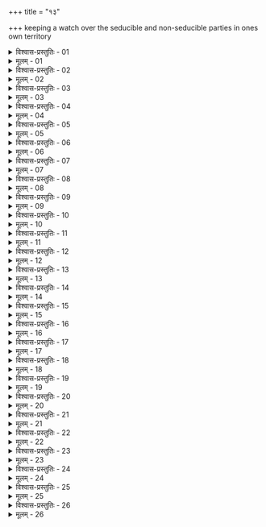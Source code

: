 +++
title = "१३"

+++
keeping a watch over the seducible and non-seducible parties in ones own territory  

<details><summary>विश्वास-प्रस्तुतिः - 01</summary>

01 कृतमहामात्रापसर्पः पौरजानपदान् अपसर्पयेत्
</details>

<details><summary>मूलम् - 01</summary>

01 कृतमहामात्रापसर्पः पौरजानपदान् अपसर्पयेत्
</details>

<details><summary>विश्वास-प्रस्तुतिः - 02</summary>

02 सत्त्रिणो द्वन्द्विनः तीर्थसभापूगजनसमवायेषु विवादं कुर्युः
</details>

<details><summary>मूलम् - 02</summary>

02 सत्त्रिणो द्वन्द्विनः तीर्थसभापूगजनसमवायेषु विवादं कुर्युः
</details>

<details><summary>विश्वास-प्रस्तुतिः - 03</summary>

03 सर्वगुणसम्पन्नश्चायं राजा श्रूयते, न चास्य कश्चिद् गुणो दृश्यते यः पौरजानपदान् दण्डकराभ्यां पीडयति इति
</details>

<details><summary>मूलम् - 03</summary>

03 सर्वगुणसम्पन्नश्चायं राजा श्रूयते, न चास्य कश्चिद् गुणो दृश्यते यः पौरजानपदान् दण्डकराभ्यां पीडयति इति
</details>

<details><summary>विश्वास-प्रस्तुतिः - 04</summary>

04 तत्र येऽनुप्रशंसेयुः तान् इतरः तं च प्रतिषेधयेत्
</details>

<details><summary>मूलम् - 04</summary>

04 तत्र येऽनुप्रशंसेयुः तान् इतरः तं च प्रतिषेधयेत्
</details>

<details><summary>विश्वास-प्रस्तुतिः - 05</summary>

05 मात्स्यन्यायाभिभूताः प्रजा मनुं वैवस्वतं राजानं चक्रिरे
</details>

<details><summary>मूलम् - 05</summary>

05 मात्स्यन्यायाभिभूताः प्रजा मनुं वैवस्वतं राजानं चक्रिरे
</details>

<details><summary>विश्वास-प्रस्तुतिः - 06</summary>

06 धान्यषड्भागं पण्यदशभागं हिरण्यं चास्य भागधेयं प्रकल्पयाम्-आसुः
</details>

<details><summary>मूलम् - 06</summary>

06 धान्यषड्भागं पण्यदशभागं हिरण्यं चास्य भागधेयं प्रकल्पयाम्-आसुः
</details>

<details><summary>विश्वास-प्रस्तुतिः - 07</summary>

07 तेन भृता राजानः प्रजानां योगक्षेमावहाः
</details>

<details><summary>मूलम् - 07</summary>

07 तेन भृता राजानः प्रजानां योगक्षेमावहाः
</details>

<details><summary>विश्वास-प्रस्तुतिः - 08</summary>

08 तेषां किल्बिषं अदण्डकरा हरन्त्ययोगक्षेमावहाश्च प्रजानाम्
</details>

<details><summary>मूलम् - 08</summary>

08 तेषां किल्बिषं अदण्डकरा हरन्त्ययोगक्षेमावहाश्च प्रजानाम्
</details>

<details><summary>विश्वास-प्रस्तुतिः - 09</summary>

09 तस्माद् उञ्छषड्भागं आरण्यकाऽपि निर्वपन्ति - तस्य एतद् भागधेयं योऽस्मान् गोपायति इति
</details>

<details><summary>मूलम् - 09</summary>

09 तस्माद् उञ्छषड्भागं आरण्यकाऽपि निर्वपन्ति - तस्य एतद् भागधेयं योऽस्मान् गोपायति इति
</details>

<details><summary>विश्वास-प्रस्तुतिः - 10</summary>

10 इन्द्रयमस्थानं एतद् राजानः प्रत्यक्षहेडप्रसादाः
</details>

<details><summary>मूलम् - 10</summary>

10 इन्द्रयमस्थानं एतद् राजानः प्रत्यक्षहेडप्रसादाः
</details>

<details><summary>विश्वास-प्रस्तुतिः - 11</summary>

11 तान् अवमन्यमानान् दैवोऽपि दण्डः स्पृशति
</details>

<details><summary>मूलम् - 11</summary>

11 तान् अवमन्यमानान् दैवोऽपि दण्डः स्पृशति
</details>

<details><summary>विश्वास-प्रस्तुतिः - 12</summary>

12 तस्माद् राजानो नावमन्तव्याः
</details>

<details><summary>मूलम् - 12</summary>

12 तस्माद् राजानो नावमन्तव्याः
</details>

<details><summary>विश्वास-प्रस्तुतिः - 13</summary>

13 इत्येवं क्षुद्रकान् प्रतिषेधयेत्
</details>

<details><summary>मूलम् - 13</summary>

13 इत्येवं क्षुद्रकान् प्रतिषेधयेत्
</details>

<details><summary>विश्वास-प्रस्तुतिः - 14</summary>

14 किंवदन्तीं च विद्युः
</details>

<details><summary>मूलम् - 14</summary>

14 किंवदन्तीं च विद्युः
</details>

<details><summary>विश्वास-प्रस्तुतिः - 15</summary>

15 ये चास्य धान्यपशुहिरण्यान्याजीवन्ति, तैरुपकुर्वन्ति व्यसनेऽभ्युदये वा, कुपितं बन्धुं राष्ट्रं वा व्यावर्तयन्ति, अमित्रं आटविकं वा प्रतिषेधयन्ति, तेषां मुण्डजटिलव्यञ्जनाः तुष्टातुष्टत्वं विद्युः
</details>

<details><summary>मूलम् - 15</summary>

15 ये चास्य धान्यपशुहिरण्यान्याजीवन्ति, तैरुपकुर्वन्ति व्यसनेऽभ्युदये वा, कुपितं बन्धुं राष्ट्रं वा व्यावर्तयन्ति, अमित्रं आटविकं वा प्रतिषेधयन्ति, तेषां मुण्डजटिलव्यञ्जनाः तुष्टातुष्टत्वं विद्युः
</details>

<details><summary>विश्वास-प्रस्तुतिः - 16</summary>

16 तुष्टान् भूयोऽर्थमानाभ्यां पूजयेत्
</details>

<details><summary>मूलम् - 16</summary>

16 तुष्टान् भूयोऽर्थमानाभ्यां पूजयेत्
</details>

<details><summary>विश्वास-प्रस्तुतिः - 17</summary>

17 अतुष्टांः तुष्टिहेतोः त्यागेन साम्ना च प्रसादयेत्
</details>

<details><summary>मूलम् - 17</summary>

17 अतुष्टांः तुष्टिहेतोः त्यागेन साम्ना च प्रसादयेत्
</details>

<details><summary>विश्वास-प्रस्तुतिः - 18</summary>

18 परस्पराद् वा भेदयेद् एनान्, सामन्ताटविकतत्कुलीनापरुद्धेभ्यश्च
</details>

<details><summary>मूलम् - 18</summary>

18 परस्पराद् वा भेदयेद् एनान्, सामन्ताटविकतत्कुलीनापरुद्धेभ्यश्च
</details>

<details><summary>विश्वास-प्रस्तुतिः - 19</summary>

19 तथाऽप्यतुष्यतो दण्डकरसाधनाधिकारेण जनपदविद्वेषं ग्राहयेत्
</details>

<details><summary>मूलम् - 19</summary>

19 तथाऽप्यतुष्यतो दण्डकरसाधनाधिकारेण जनपदविद्वेषं ग्राहयेत्
</details>

<details><summary>विश्वास-प्रस्तुतिः - 20</summary>

20 विविष्टान् उपांशुदण्डेन जनपदकोपेन वा साधयेत्
</details>

<details><summary>मूलम् - 20</summary>

20 विविष्टान् उपांशुदण्डेन जनपदकोपेन वा साधयेत्
</details>

<details><summary>विश्वास-प्रस्तुतिः - 21</summary>

21 गुप्तपुत्रदारान् आकरकर्मान्तेषु वा वासयेत् परेषां आस्पदभयात्
</details>

<details><summary>मूलम् - 21</summary>

21 गुप्तपुत्रदारान् आकरकर्मान्तेषु वा वासयेत् परेषां आस्पदभयात्
</details>

<details><summary>विश्वास-प्रस्तुतिः - 22</summary>

22 क्रुद्धलुब्धभीतमानिनः तु परेषां कृत्याः
</details>

<details><summary>मूलम् - 22</summary>

22 क्रुद्धलुब्धभीतमानिनः तु परेषां कृत्याः
</details>

<details><summary>विश्वास-प्रस्तुतिः - 23</summary>

23 तेषां कार्तान्तिकनैमित्तिकमौहूर्तिकव्यञ्जनाः परस्पराभिसम्बन्धं अमित्राटविकसम्बन्धं वा विद्युः
</details>

<details><summary>मूलम् - 23</summary>

23 तेषां कार्तान्तिकनैमित्तिकमौहूर्तिकव्यञ्जनाः परस्पराभिसम्बन्धं अमित्राटविकसम्बन्धं वा विद्युः
</details>

<details><summary>विश्वास-प्रस्तुतिः - 24</summary>

24 तुष्टान् अर्थमानाभ्यां पूजयेत् ।
</details>

<details><summary>मूलम् - 24</summary>

24 तुष्टान् अर्थमानाभ्यां पूजयेत् ।
</details>

<details><summary>विश्वास-प्रस्तुतिः - 25</summary>

25 अतुष्टान् सामदानभेददण्डैः साधयेत्
</details>

<details><summary>मूलम् - 25</summary>

25 अतुष्टान् सामदानभेददण्डैः साधयेत्
</details>

<details><summary>विश्वास-प्रस्तुतिः - 26</summary>

26ab एवं स्वविषये कृत्यान् अकृत्यांश्च विचक्षणः ।  
26chd पर उपजापात् सम्रक्षेत् प्रधानान् क्षुद्रकान् अपि  (इति)
</details>

<details><summary>मूलम् - 26</summary>

26ab एवं स्वविषये कृत्यान् अकृत्यांश्च विचक्षणः ।  
26chd पर उपजापात् सम्रक्षेत् प्रधानान् क्षुद्रकान् अपि  (इति)
</details>
